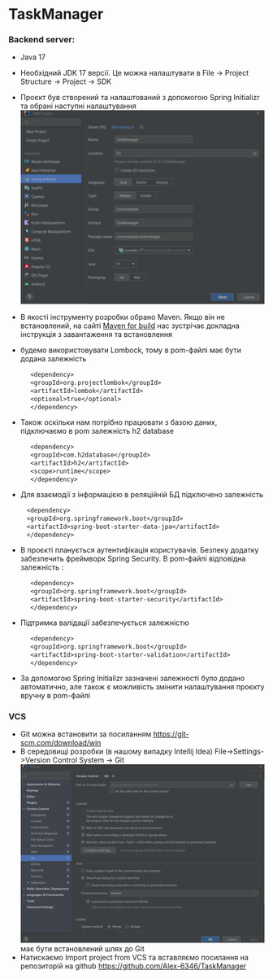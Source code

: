 # TaskManager

### Backend server: 
* Java 17
* Необхідний JDK 17 версії. Це можна налаштувати в File -> Project Structure -> Project -> SDK

* Проєкт був створений та налаштований з допомогою Spring Initializr та обрані наступні налаштування
![img_1.png](img_1.png)

* В якості інструменту розробки обрано Maven. Якщо він не встановлений, на сайті [Maven for build](https://maven.apache.org/)
нас зустрічає докладна інструкція з завантаження та встановлення


* будемо використовувати Lombock, тому в pom-файлі має бути додана залежність
````  
      <dependency>
      <groupId>org.projectlombok</groupId>
      <artifactId>lombok</artifactId>
      <optional>true</optional>
      </dependency> 
   ````

* Також оскільки нам потрібно працювати з базою даних, підключаємо в pom залежність h2 database
````
      <dependency>
      <groupId>com.h2database</groupId>
      <artifactId>h2</artifactId>
      <scope>runtime</scope>
      </dependency>
````
* Для взаємодії з інформацією в реляційній БД підключено залежність 
````
     <dependency>
     <groupId>org.springframework.boot</groupId>
     <artifactId>spring-boot-starter-data-jpa</artifactId>
     </dependency>
   ````

* В проєкті планується аутентифікація користувачів. Безпеку додатку забезпечить фреймворк Spring Security. В pom-файлі відповідна залежність : 
````
      <dependency>
      <groupId>org.springframework.boot</groupId>
      <artifactId>spring-boot-starter-security</artifactId>
      </dependency>
````
* Підтримка валідації забезпечується залежністю 
````
      <dependency>
      <groupId>org.springframework.boot</groupId>
      <artifactId>spring-boot-starter-validation</artifactId>
      </dependency>
````
* За допомогою Spring Initializr зазначені залежності було додано автоматично, але також є можливість змінити налаштування  проєкту вручну в pom-файлі

### VCS
* Git можна встановити за посиланням  https://git-scm.com/download/win
* В середовищі розробки (в нашому випадку Intellij Idea) File->Settings->Version Control System -> Git ![img_2.png](img_2.png)
має бути встановлений шлях до Git
* Натискаємо Import project from VCS та вставляємо посилання на репозиторій на github https://github.com/Alex-6346/TaskManager
